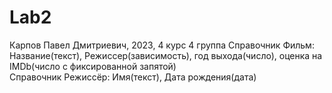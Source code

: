 # Lab2
Карпов Павел Дмитриевич, 2023, 4 курс 4 группа
Справочник Фильм: Название(текст), Режиссер(зависимость), год выхода(число), оценка на IMDb(число с фиксированной запятой)  
Справочник Режиссёр: Имя(текст), Дата рождения(дата)
